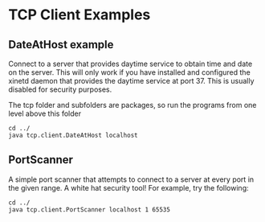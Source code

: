 

# TCP Client Examples

## DateAtHost example

Connect to a server that provides daytime service to obtain time and date on the server.
This will only work if you have installed and configured the xinetd daemon that provides the
daytime service at port 37. This is usually disabled for security purposes.

The tcp folder and  subfolders are packages, so run the programs from one level above this folder

```
cd ../
java tcp.client.DateAtHost localhost
```


## PortScanner

A simple port scanner that attempts to connect to a server at every port in the given range. A
white hat security tool! For example, try the following:

```
cd ../
java tcp.client.PortScanner localhost 1 65535 
```




